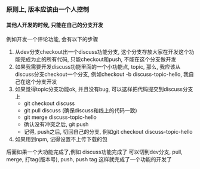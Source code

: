 ### 原则上, 版本应该由一个人控制
#### 其他人开发的时候, 只能在自己的分支开发

例如开发一个评论功能, 会有以下的步骤
1. 从dev分支checkout出一个discuss功能分支, 这个分支存放大家在开发这个功能完成为止的所有代码, 只能checkout和push, 不能在这个分支做开发
2. 如果我需要开发discuss功能里面的一个小功能点, topic, 那么, 我应该从discuss分支checkout一个分支, 例如checkout -b discuss-topic-hello, 我自己在这个分支开发
3. 如果觉得topic分支功能ok, 并且没有bug, 可以这样把代码提交到discuss分支上
    - git checkout discuss
    - git pull discuss (确保discuss和线上的代码一致)
    - git merge discuss-topic-hello
    - 确认没有冲突之后, git push
    - 记得, push之后, 切回自己的分支, 例如git checkout discuss-topic-hello
4. 如果用到npm, 记得设置不上传下载的包

后面如果一个大功能完成了,例如 discuss功能完成了
可以切到dev分支, pull, merge, 打tag(版本号), push, push tag
这样就完成了一个功能的开发了